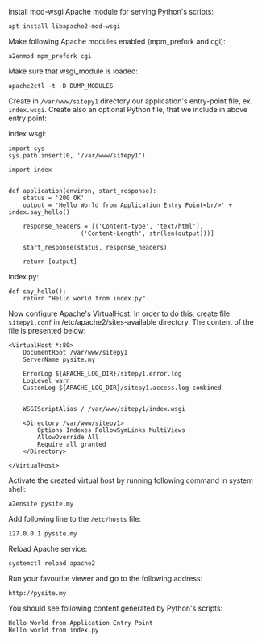

Install mod-wsgi Apache module for serving Python's scripts:

	apt install libapache2-mod-wsgi

Make following Apache modules enabled (mpm_prefork and cgi):

	a2enmod mpm_prefork cgi

Make sure that wsgi_module is loaded:

	apache2ctl -t -D DUMP_MODULES

Create in `/var/www/sitepy1` directory our application's entry-point file, ex. `index.wsgi`. Create also an optional Python file, that we include in above entry point:

index.wsgi:

	import sys
	sys.path.insert(0, '/var/www/sitepy1')

	import index


	def application(environ, start_response):
    	status = '200 OK'
    	output = 'Hello World from Application Entry Point<br/>' + index.say_hello()

    	response_headers = [('Content-type', 'text/html'),
                        ('Content-Length', str(len(output)))]

    	start_response(status, response_headers)

    	return [output]

index.py:

	def say_hello():
    	return "Hello world from index.py"

Now configure Apache's VirtualHost. In order to do this, create file `sitepy1.conf` in /etc/apache2/sites-available directory. The content of the file is presented below:

	<VirtualHost *:80>
    	DocumentRoot /var/www/sitepy1
    	ServerName pysite.my

    	ErrorLog ${APACHE_LOG_DIR}/sitepy1.error.log
    	LogLevel warn
    	CustomLog ${APACHE_LOG_DIR}/sitepy1.access.log combined


    	WSGIScriptAlias / /var/www/sitepy1/index.wsgi

    	<Directory /var/www/sitepy1>
        	Options Indexes FollowSymLinks MultiViews
        	AllowOverride All
        	Require all granted
    	</Directory>

	</VirtualHost>

Activate the created virtual host by running following command in system shell:

	a2ensite pysite.my

Add following line to the `/etc/hosts` file:

	127.0.0.1 pysite.my

Reload Apache service:

	systemctl reload apache2

Run your favourite viewer and go to the following address:

	http://pysite.my

You should see following content generated by Python's scripts:

	Hello World from Application Entry Point
	Hello world from index.py
	
